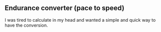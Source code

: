 ## Endurance converter (pace to speed)

I was tired to calculate in my head and wanted a simple and quick way to have the conversion.